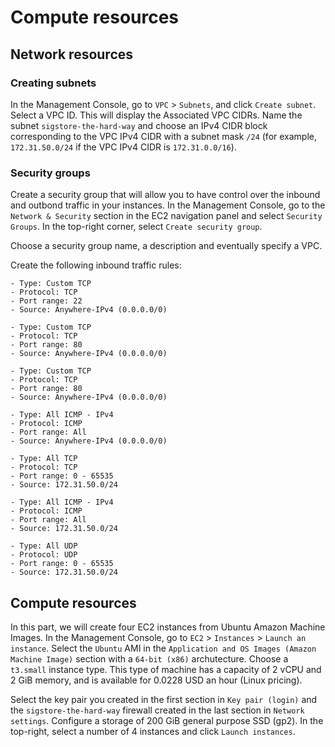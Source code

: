 # Compute resources

## Network resources

### Creating subnets

In the Management Console, go to `VPC` > `Subnets`, and click `Create subnet`.
Select a VPC ID. This will display the Associated VPC CIDRs.
Name the subnet `sigstore-the-hard-way` and choose an IPv4 CIDR block corresponding to the VPC IPv4 CIDR with a subnet mask `/24` (for example, `172.31.50.0/24` if the VPC IPv4 CIDR is `172.31.0.0/16`).

### Security groups

Create a security group that will allow you to have control over the inbound and outbond traffic in your instances.
In the Management Console, go to the `Network & Security` section in the EC2 navigation panel and select `Security Groups`.
In the top-right corner, select `Create security group`.

Choose a security group name, a description and eventually specify a VPC.

Create the following inbound traffic rules:
```
- Type: Custom TCP
- Protocol: TCP
- Port range: 22
- Source: Anywhere-IPv4 (0.0.0.0/0)
```
```
- Type: Custom TCP
- Protocol: TCP
- Port range: 80
- Source: Anywhere-IPv4 (0.0.0.0/0)
```
```
- Type: Custom TCP
- Protocol: TCP
- Port range: 80
- Source: Anywhere-IPv4 (0.0.0.0/0)
```
```
- Type: All ICMP - IPv4
- Protocol: ICMP
- Port range: All
- Source: Anywhere-IPv4 (0.0.0.0/0)
```
```
- Type: All TCP
- Protocol: TCP
- Port range: 0 - 65535
- Source: 172.31.50.0/24
```
```
- Type: All ICMP - IPv4
- Protocol: ICMP
- Port range: All
- Source: 172.31.50.0/24
```
```
- Type: All UDP
- Protocol: UDP
- Port range: 0 - 65535
- Source: 172.31.50.0/24
```

## Compute resources

In this part, we will create four EC2 instances from Ubuntu Amazon Machine Images.
In the Management Console, go to `EC2` > `Instances` > `Launch an instance`.
Select the `Ubuntu` AMI in the `Application and OS Images (Amazon Machine Image)` section with a `64-bit (x86)` archutecture.
Choose a `t3.small` instance type. This type of machine has a capacity of 2 vCPU and 2 GiB memory, and is available for 0.0228 USD an hour (Linux pricing).

Select the key pair you created in the first section in `Key pair (login)` and the `sigstore-the-hard-way` firewall created in the last section in `Network settings`.
Configure a storage of 200 GiB general purpose SSD (gp2). In the top-right, select a number of 4 instances and click `Launch instances`.
